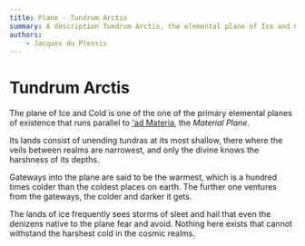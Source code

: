 ```yaml
---
title: Plane - Tundrum Arctis
summary: A description Tundrum Arctis, the elemental plane of Ice and Cold
authors:
    - Jacques du Plessis
---
```

# Tundrum Arctis

The plane of Ice and Cold is one of the one of the primary elemental planes of existence that runs parallel to ['ad Materia](/cosmology/planes/ad_materia), the _Material Plane_.

Its lands consist of unending tundras at its most shallow, there where the veils between realms are narrowest, and only the divine knows the harshness of its depths.

Gateways into the plane are said to be the warmest, which is a hundred times colder than the coldest places on earth. The further one ventures from the gateways, the colder and darker it gets.

The lands of ice frequently sees storms of sleet and hail that even the denizens native to the plane fear and avoid.  Nothing here exists that cannot withstand the harshest cold in the cosmic realms.